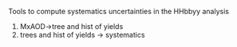 Tools to compute systematics uncertainties in the HHbbyy analysis

1) MxAOD->tree and hist of yields
2) trees and hist of yields -> systematics
